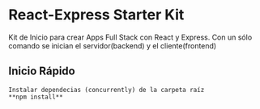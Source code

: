 # React-Express Starter Kit

Kit de Inicio para crear Apps Full Stack con React y Express. Con un sólo comando se inician el servidor(backend) y el cliente(frontend)

## Inicio Rápido

```
Instalar dependecias (concurrently) de la carpeta raíz
**npm install**


```
